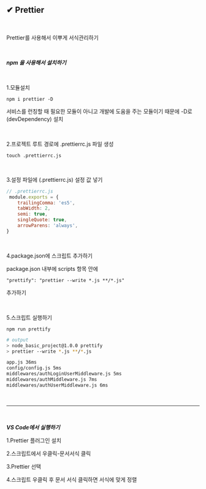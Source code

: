 ## ✔ Prettier

<br>

Prettier를 사용해서 이뿌게 서식관리하기

<br>

***npm 을 사용해서 설치하기***


<br>

1.모듈설치

    npm i prettier -D

서비스를 런칭할 때 필요한 모듈이 아니고 개발에 도움을 주는 모듈이기 때문에 -D로(devDependency) 설치

<br>

2.프로젝트 루트 경로에 .prettierrc.js 파일 생성

    touch .prettierrc.js

<br>

3.설정 파일에 (.prettierrc.js) 설정 값 넣기

```js
// .prettierrc.js
 module.exports = {
    trailingComma: 'es5',
    tabWidth: 2,
    semi: true,
    singleQuote: true,
    arrowParens: 'always',
}
```

<br>

4.package.json에 스크립트 추가하기

package.json 내부에 scripts 항목 안에 

    "prettify": "prettier --write *.js **/*.js"

추가하기

<br>

5.스크립트 실행하기

    npm run prettify

```bash
# output
> node_basic_project@1.0.0 prettify
> prettier --write *.js **/*.js

app.js 36ms
config/config.js 5ms
middlewares/authLoginUserMiddleware.js 5ms
middlewares/authMiddleware.js 7ms
middlewares/authUserMiddleware.js 6ms
```

<br>

***

<br>

***VS Code에서 실행하기***

1.Prettier 플러그인 설치

2.스크립트에서 우클릭-문서서식 클릭

3.Prettier 선택

4.스크립트 우클릭 후 문서 서식 클릭하면 서식에 맞게 정렬